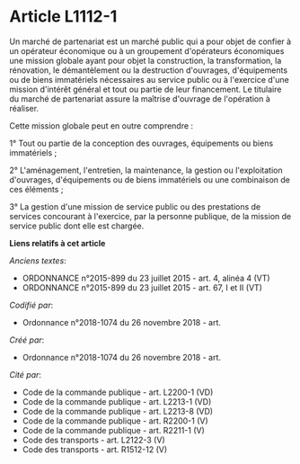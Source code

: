# Article L1112-1

Un marché de partenariat est un marché public qui a pour objet de confier à un opérateur économique ou à un groupement
d'opérateurs économiques une mission globale ayant pour objet la construction, la transformation, la rénovation, le
démantèlement ou la destruction d'ouvrages, d'équipements ou de biens immatériels nécessaires au service public ou à
l'exercice d'une mission d'intérêt général et tout ou partie de leur financement. Le titulaire du marché de partenariat
assure la maîtrise d'ouvrage de l'opération à réaliser.

Cette mission globale peut en outre comprendre :

1° Tout ou partie de la conception des ouvrages, équipements ou biens immatériels ;

2° L'aménagement, l'entretien, la maintenance, la gestion ou l'exploitation d'ouvrages, d'équipements ou de biens immatériels
ou une combinaison de ces éléments ;

3° La gestion d'une mission de service public ou des prestations de services concourant à l'exercice, par la personne
publique, de la mission de service public dont elle est chargée.

**Liens relatifs à cet article**

_Anciens textes_:

  - ORDONNANCE n°2015-899 du 23 juillet 2015 - art. 4, alinéa 4 (VT)
  - ORDONNANCE n°2015-899 du 23 juillet 2015 - art. 67, I et II (VT)

_Codifié par_:

  - Ordonnance n°2018-1074 du 26 novembre 2018 - art.

_Créé par_:

  - Ordonnance n°2018-1074 du 26 novembre 2018 - art.

_Cité par_:

  - Code de la commande publique - art. L2200-1 (VD)
  - Code de la commande publique - art. L2213-1 (VD)
  - Code de la commande publique - art. L2213-8 (VD)
  - Code de la commande publique - art. R2200-1 (V)
  - Code de la commande publique - art. R2211-1 (V)
  - Code des transports - art. L2122-3 (V)
  - Code des transports - art. R1512-12 (V)
